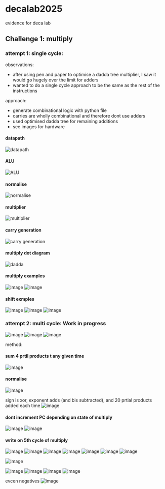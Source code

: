 # decalab2025
evidence for deca lab


## Challenge 1: multiply
### attempt 1: single cycle:

observations: 
- after using pen and paper to optimise a dadda tree multiplier, I saw it would go hugely over the limit for adders
- wanted to do a single cycle approach to be the same as the rest of the instructions

approach:
- generate combinational logic with python file
- carries are wholly combinational and therefore dont use adders
- used optimised dadda tree for remaining additions
- see images for hardware

#### datapath
![datapath](https://github.com/user-attachments/assets/c3f6e0cf-b727-4e19-9fb5-5e7d848f924d)

#### ALU
![ALU](https://github.com/user-attachments/assets/9641b742-4a12-4fa1-92b2-479148915db3)

#### normalise
![normalise](https://github.com/user-attachments/assets/ca9e6c08-7b94-4be7-99bf-5dedb0710993)

#### multiplier
![multiplier](https://github.com/user-attachments/assets/f54c39bf-80e9-41c5-ae1a-6dfeaca53d74)

#### carry generation
![carry generation](https://github.com/user-attachments/assets/a5b2feb5-4056-46b0-a94d-595352a80122)

#### multiply dot diagram

![dadda](https://github.com/user-attachments/assets/c2c4a9db-b9e4-46e1-bffe-c45f9786877a)

#### multiply examples
![image](https://github.com/user-attachments/assets/15b7919d-65e7-40c9-8b18-e29b5d4178c6)
![image](https://github.com/user-attachments/assets/4102c7af-7fc7-45a9-bbd5-97c47db9b63f)

#### shift exmples

![image](https://github.com/user-attachments/assets/8426d469-1e5c-4789-badc-d160611705eb)
![image](https://github.com/user-attachments/assets/03eb919e-129a-42a7-97db-dbf2506f227e)
![image](https://github.com/user-attachments/assets/3afb273a-e41a-4931-8c3a-74ca61a34deb)















### attempt 2: multi cycle: Work in progress


![image](https://github.com/user-attachments/assets/0daa02c0-c54b-4643-b1cb-714cab9a1127)
![image](https://github.com/user-attachments/assets/d5eafc15-2aed-4f1b-a48e-f468f330057d)
![image](https://github.com/user-attachments/assets/29e770f7-9d5a-4fed-a453-21b430ae3fd8)

method: 

#### sum 4 prtil products t any given time
![image](https://github.com/user-attachments/assets/0dc162b6-1f45-45e8-be27-3fc1fd9f03de)

#### normalise
![image](https://github.com/user-attachments/assets/a047385f-c749-4267-a884-d4df59da2340)

sign is xor, exponent adds (and bis subtracted), and 20 prtial products added each time
![image](https://github.com/user-attachments/assets/9745078b-0da6-4b20-8e79-9fdd4483b772)

#### dont increment PC depending on state of multiply

![image](https://github.com/user-attachments/assets/86f7a28f-56a2-4f1e-9b73-b189de273bcf)
![image](https://github.com/user-attachments/assets/c9667426-700d-4d3f-8920-12b6ef124a32)

#### write on 5th cycle of multiply

![image](https://github.com/user-attachments/assets/b995c42a-e821-4c32-9e86-f63480ce1825)
![image](https://github.com/user-attachments/assets/348b2c41-4580-4d8a-bc11-d8fbee8ef6e2)
![image](https://github.com/user-attachments/assets/f69d139a-5d1b-478a-8411-0d6c438f7a5f)
![image](https://github.com/user-attachments/assets/465086c3-292d-4708-bdbd-3fd555f1b7ba)
![image](https://github.com/user-attachments/assets/391746bf-11e5-4edc-a36d-3049629f402d)
![image](https://github.com/user-attachments/assets/e522392d-bdfc-4c93-8062-ee433603dc06)
![image](https://github.com/user-attachments/assets/eaaf4e4e-4c52-49a3-bf82-fecc38521284)




![image](https://github.com/user-attachments/assets/34779701-b1ad-4fd4-b05f-4b4218e7fb3e)





![image](https://github.com/user-attachments/assets/cf87c06b-e6f8-48a3-af9b-ad512a385c57)
![image](https://github.com/user-attachments/assets/7205911e-9d85-4a19-873e-6c8f1970700e)
![image](https://github.com/user-attachments/assets/b72d6519-c36a-4c53-aa57-03d3c48ac254)
![image](https://github.com/user-attachments/assets/77223ac2-ef2d-47aa-8626-a8e1549716ae)




evcen negatives
![image](https://github.com/user-attachments/assets/c148eaa0-d7c3-40f6-a8d3-a115b4b90fef)
